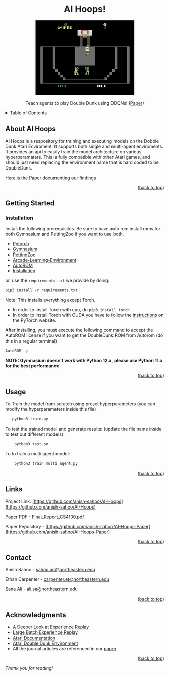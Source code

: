 <a id="readme-top"></a>

<!-- Project Header -->
<br />
<div align="center">

<h1 align="center">AI Hoops!</h1>
  <img src="doubledunk.gif"/>
  <p align="center">
    Teach agents to play Double Dunk using DDQNs! (<a href="Final_Report_CS4100.pdf">Paper</a>)
    
  </p>
</div>

<!-- TABLE OF CONTENTS -->
<details>
  <summary>Table of Contents</summary>
  <ol>
    <li>
      <a href="#about-ai-hoops">About AI Hoops</a>
    </li>
    <li>
      <a href="#getting-started">Getting Started</a>
      <li><a href="#installation">Installation</a></li>
    </li>
    <li><a href="#usage">Usage</a></li>
    <li><a href="#contact">Contact</a></li>
    <li><a href="#acknowledgments">Acknowledgments</a></li>
  </ol>
</details>

<!-- ABOUT THE PROJECT -->
## About AI Hoops

AI Hoops is a respository for training and executing models on the Dobble Dunk Atari Enviroment. It supports both single and multi-agent enviroments. It provides an api to easily train the model architecture on various hyperparamaters. This is fully compatible with other Atari games, and should just need replacing the environment name that is hard coded to be DoubleDunk.

<a href="Final_Report_CS4100.pdf">Here is the Paper documenting our findings</a>

<p align="right">(<a href="#readme-top">back to top</a>)</p>

<!-- GETTING STARTED -->
## Getting Started

### Installation



Install the following prerequisites. Be sure to have auto rom install roms for both Gymnasium and PettingZoo if you want to use both.
<ul>
  <li><a href="https://github.com/pytorch/pytorch">Pytorch</a></li>
  <li><a href="https://github.com/Farama-Foundation/Gymnasium">Gymnasium</a></li>
  <li><a href="https://github.com/Farama-Foundation/PettingZoo">PettingZoo</a></li>
  <li><a href="https://github.com/Farama-Foundation/Arcade-Learning-Environment">Arcade-Learning-Environment</a></li>
  <li><a href="https://github.com/Farama-Foundation/AutoROM">AutoROM</a></li>
  <li><a href="#installation">Installation</a></li>
</ul>

or, use the `requirements.txt` we provide by doing:
```
pip3 install -r requirements.txt
```
Note: This installs everything except Torch. 
- In order to install Torch with cpu, do `pip3 install torch`
- In order to install Torch with CUDA you have to follow the [instructions](https://pytorch.org/get-started/locally/) on the PyTorch website.

After installing, you must execute the following command to accept the AutoROM license if you want to get the DoubleDunk ROM from Autorom (do this in a regular terminal)
```bash
AutoROM -y
```

**NOTE: Gymnasium doesn't work with Python 12.x, please use Python 11.x for the best performance.**

<p align="right">(<a href="#readme-top">back to top</a>)</p>

<!-- USAGE EXAMPLES -->
## Usage

To Train the model from scratch using preset hyperparameters (you can modify the hyperparameters inside this file)
```sh
   python3 train.py
   ```

To test the trained model and generate results: (update the file name inside to test out different models)
```sh
    python3 test.py
   ```

To to train a multi agent model:
```sh
    python3 train_multi_agent.py
   ```

<p align="right">(<a href="#readme-top">back to top</a>)</p>



## Links

Project Link: [https://github.com/anish-sahoo/AI-Hoops](https://github.com/anish-sahoo/AI-Hoops)

Paper PDF - [Final_Report_CS4100.pdf](Final_Report_CS4100.pdf)


Paper Repository - [https://github.com/anish-sahoo/AI-Hoops-Paper](https://github.com/anish-sahoo/AI-Hoops-Paper)

<p align="right">(<a href="#readme-top">back to top</a>)</p>


<!-- CONTACT -->
## Contact

Anish Sahoo - sahoo.an@northeastern.edu

Ethan Carpenter - carpenter.et@northeastern.edu

Sana Ali - ali.sa@northeastern.edu

<p align="right">(<a href="#readme-top">back to top</a>)</p>

<!-- ACKNOWLEDGMENTS -->
## Acknowledgments

* [A Deeper Look at Experience Replay](https://arxiv.org/pdf/1712.01275)
* [Large Batch Experience Replay](https://proceedings.mlr.press/v162/lahire22a/lahire22a.pdf)
* [Atari Documentation](https://www.endtoend.ai/envs/gym/atari/double-dunk/)
* [Atari Double Dunk Environment](https://www.endtoend.ai/envs/gym/atari/double-dunk/)
* All the journal articles are referenced in our [paper](Final_Report_CS4100.pdf)
<p align="right">(<a href="#readme-top">back to top</a>)</p>

*Thank you for reading!*
